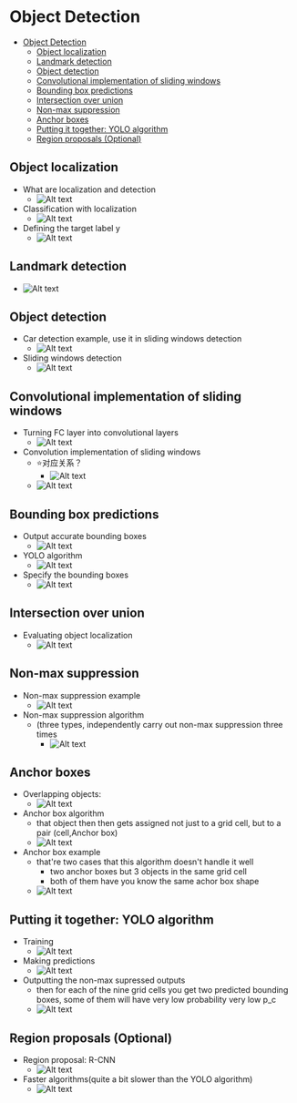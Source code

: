 # Object Detection

- [Object Detection](#object-detection)
  - [Object localization](#object-localization)
  - [Landmark detection](#landmark-detection)
  - [Object detection](#object-detection-1)
  - [Convolutional implementation of sliding windows](#convolutional-implementation-of-sliding-windows)
  - [Bounding box predictions](#bounding-box-predictions)
  - [Intersection over union](#intersection-over-union)
  - [Non-max suppression](#non-max-suppression)
  - [Anchor boxes](#anchor-boxes)
  - [Putting it together: YOLO algorithm](#putting-it-together-yolo-algorithm)
  - [Region proposals (Optional)](#region-proposals-optional)

## Object localization

- What are localization and detection
  - ![Alt text](images/image-208.png)
- Classification with localization
  - ![Alt text](images/image-209.png)
- Defining the target label y
  - ![Alt text](images/image-210.png)

## Landmark detection

- ![Alt text](images/image-215.png)

## Object detection

- Car detection example, use it in sliding windows detection
  - ![Alt text](images/image-216.png)
- Sliding windows detection
  - ![Alt text](images/image-217.png)

## Convolutional implementation of sliding windows

- Turning FC layer into convolutional layers
  - ![Alt text](images/image-218.png)
- Convolution implementation of sliding windows
  - ⭐对应关系？
    - ![Alt text](images/image-219.png)
  - ![Alt text](images/image-220.png)

## Bounding box predictions

- Output accurate bounding boxes
  - ![Alt text](images/image-221.png)
- YOLO algorithm
  - ![Alt text](images/image-222.png)
- Specify the bounding boxes
  - ![Alt text](images/image-223.png)

## Intersection over union

- Evaluating object localization
  - ![Alt text](images/image-224.png)

## Non-max suppression

- Non-max suppression example
  - ![Alt text](images/image-225.png)
- Non-max suppression algorithm
  - (three types, independently carry out non-max suppression three times
    - ![Alt text](images/image-226.png)

## Anchor boxes

- Overlapping objects:
  - ![Alt text](images/image-227.png)
- Anchor box algorithm
  - that object then then gets assigned not just to a grid cell, but to a pair (cell,Anchor box)
  - ![Alt text](images/image-228.png)
- Anchor box example
  - that're two cases that this algorithm doesn't handle it well
    - two anchor boxes but 3 objects in the same grid cell
    - both of them have you know the same achor box shape
  - ![Alt text](images/image-229.png)

## Putting it together: YOLO algorithm

- Training
  - ![Alt text](images/image-230.png)
- Making predictions
  - ![Alt text](images/image-231.png)
- Outputting the non-max supressed outputs
  - then for each of the nine grid cells you get two predicted bounding boxes, some of them will have very low probability very low p_c
  - ![Alt text](images/image-232.png)

## Region proposals (Optional)

- Region proposal: R-CNN
  - ![Alt text](images/image-233.png)
- Faster algorithms(quite a bit slower than the YOLO algorithm)
  - ![Alt text](images/image-234.png)